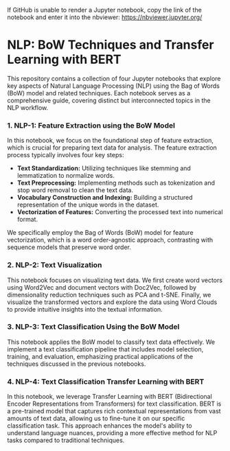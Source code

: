 If GitHub is unable to render a Jupyter notebook, copy the link of the notebook and enter it into the nbviewer: https://nbviewer.jupyter.org/


# NLP: BoW Techniques and Transfer Learning with BERT

This repository contains a collection of four Jupyter notebooks that explore key aspects of Natural Language Processing (NLP) using the Bag of Words (BoW) model and related techniques. Each notebook serves as a comprehensive guide, covering distinct but interconnected topics in the NLP workflow.

### 1. **NLP-1: Feature Extraction using the BoW Model**
In this notebook, we focus on the foundational step of feature extraction, which is crucial for preparing text data for analysis. The feature extraction process typically involves four key steps:
- **Text Standardization:** Utilizing techniques like stemming and lemmatization to normalize words.
- **Text Preprocessing:** Implementing methods such as tokenization and stop word removal to clean the text data.
- **Vocabulary Construction and Indexing:** Building a structured representation of the unique words in the dataset.
- **Vectorization of Features:** Converting the processed text into numerical format.

We specifically employ the Bag of Words (BoW) model for feature vectorization, which is a word order-agnostic approach, contrasting with sequence models that preserve word order.

### 2. **NLP-2: Text Visualization**
This notebook focuses on visualizing text data. We first create word vectors using Word2Vec and document vectors with Doc2Vec, followed by dimensionality reduction techniques such as PCA and t-SNE. Finally, we visualize the transformed vectors and explore the data using Word Clouds to provide intuitive insights into the textual information.

### 3. **NLP-3: Text Classification Using the BoW Model**
This notebook applies the BoW model to classify text data effectively. We implement a text classification pipeline that includes model selection, training, and evaluation, emphasizing practical applications of the techniques discussed in the previous notebooks.

### 4. **NLP-4: Text Classification Transfer Learning with BERT**
In this notebook, we leverage Transfer Learning with BERT (Bidirectional Encoder Representations from Transformers) for text classification. BERT is a pre-trained model that captures rich contextual representations from vast amounts of text data, allowing us to fine-tune it on our specific classification task. This approach enhances the model's ability to understand language nuances, providing a more effective method for NLP tasks compared to traditional techniques.
